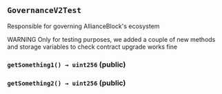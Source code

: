 ## `GovernanceV2Test`

Responsible for governing AllianceBlock's ecosystem

WARNING Only for testing purposes, we added a couple of new methods and storage variables to check contract upgrade works fine



### `getSomething1() → uint256` (public)





### `getSomething2() → uint256` (public)






